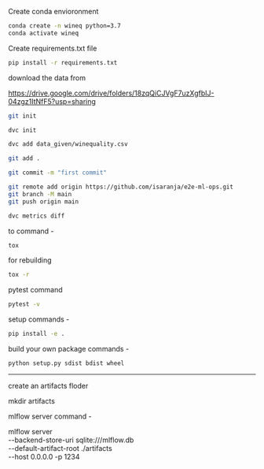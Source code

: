 Create conda envioronment
```bash
conda create -n wineq python=3.7
conda activate wineq
```
Create requirements.txt file
```bash
pip install -r requirements.txt
```

download the data from

https://drive.google.com/drive/folders/18zqQiCJVgF7uzXgfbIJ-04zgz1ItNfF5?usp=sharing

```bash
git init
```
```bash
dvc init

dvc add data_given/winequality.csv

git add .

git commit -m "first commit"

git remote add origin https://github.com/isaranja/e2e-ml-ops.git
git branch -M main
git push origin main
```

```bash
dvc metrics diff
```
to command -
```bash
tox
```
for rebuilding
```bash
tox -r
```
pytest command
```bash
pytest -v
```
setup commands -
```bash
pip install -e .
```

build your own package commands -
```bash
python setup.py sdist bdist wheel
```

---
create an artifacts floder

mkdir artifacts

mlflow server command -

mlflow server \
    --backend-store-uri sqlite:///mlflow.db \
    --default-artifact-root ./artifacts \
    --host 0.0.0.0 -p 1234